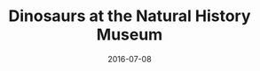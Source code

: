 ---
title: Dinosaurs at the Natural History Museum
description: Fossils and Fun in Ottawa.
permalink: /posts/dinosaurs-at-natural-history-museum/
date: 2016-07-08
tagz:
 - eastern ontario
 - things to do
 - Ottawa
---